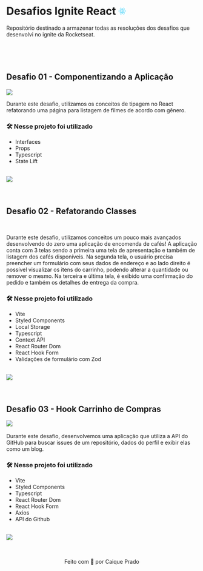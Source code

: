 # Desafios Ignite React <img width="20" height="20" src="https://raw.githubusercontent.com/devicons/devicon/master/icons/react/react-original.svg" />

Repositório destinado a armazenar todas as resoluções dos desafios que desenvolvi no ignite da Rocketseat.

<br />

&nbsp;

## Desafio 01 - Componentizando a Aplicação
<img src="https://efficient-sloth-d85.notion.site/image/https%3A%2F%2Fs3-us-west-2.amazonaws.com%2Fsecure.notion-static.com%2F88f057c2-d29a-4b0d-b9ed-f11385e09030%2Fexample.png?id=673530e2-c5dc-4813-97f2-37c4dfabc170&table=block&spaceId=08f749ff-d06d-49a8-a488-9846e081b224&width=1340&userId=&cache=v2" align="center" />

Durante este desafio, utilizamos os conceitos de tipagem no React refatorando uma página para listagem de filmes de acordo com gênero. 
### 🛠️ Nesse projeto foi utilizado

* Interfaces
* Props
* Typescript
* State Lift

<br />

<a href="/componentizando-a-aplicacao" target="_blank">
<img src="https://user-images.githubusercontent.com/71772559/178192378-234b9c46-7e31-47fb-8ddf-245617d8b198.png" />
</a>

&nbsp;

## Desafio 02 - Refatorando Classes
<img src="" align="center" />

Durante este desafio, utilizamos conceitos um pouco mais avançados desenvolvendo do zero uma aplicação de encomenda de cafés! A aplicação conta com 3 telas sendo a primeira uma tela de apresentação e também de listagem dos cafés disponíveis. Na segunda tela, o usuário precisa preencher um formulário com seus dados de endereço e ao lado direito é possível visualizar os itens do carrinho, podendo alterar a quantidade ou remover o mesmo. Na terceira e última tela, é exibido uma confirmação do pedido e também os detalhes de entrega da compra.

### 🛠️ Nesse projeto foi utilizado

* Vite
* Styled Components
* Local Storage
* Typescript
* Context API
* React Router Dom
* React Hook Form
* Validações de formulário com Zod

<br />

<a href="/refatorando-classes" target="_blank">
<img src="https://user-images.githubusercontent.com/71772559/178192378-234b9c46-7e31-47fb-8ddf-245617d8b198.png" />
</a>

&nbsp;

## Desafio 03 - Hook Carrinho de Compras
<img src="https://efficient-sloth-d85.notion.site/image/https%3A%2F%2Fs3-us-west-2.amazonaws.com%2Fsecure.notion-static.com%2Fa34120df-4046-4a84-8133-6eb987bceac6%2FUntitled.png?id=4e3c96e5-f7a7-4e1a-9fa9-34d99494047b&table=block&spaceId=08f749ff-d06d-49a8-a488-9846e081b224&width=2000&userId=&cache=v2" />

Durante este desafio, desenvolvemos uma aplicação que utiliza a API do GitHub para buscar issues de um repositório, dados do perfil e exibir elas como um blog.

### 🛠️ Nesse projeto foi utilizado

* Vite
* Styled Components
* Typescript
* React Router Dom
* React Hook Form
* Axios
* API do Github

<br />

<a href="/hook-carrinho-compras" target="_blank">
<img src="https://user-images.githubusercontent.com/71772559/178192378-234b9c46-7e31-47fb-8ddf-245617d8b198.png" />
</a>

&nbsp;

<p align="center">Feito com 💙 por Caique Prado</p>
